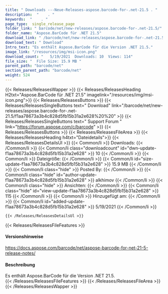 ```yaml
---
title: " Downloads ---Neue-Releases-aspose.barcode-for-.net-21.5 . "
description:  "    . " 
keywords:  "    . " 
page_type:  single_release_page
folder_link: " barcode/net/new-releases/aspose.barcode-for-.net-21.5/"
folder_name: "Aspose.BarCode für .NET 21.5"
download_link: " /barcode/net/new-releases/aspose.barcode-for-.net-21.5/f1aa78673a3b4c828d5fb15b31a2e628"
download_text: " Download"
Intro_text: "Es enthält Aspose.BarCode für die Version .NET 21.5."
image_link: "/resources/img/msi-icon.png"
download_count: "   5/19/2021  Downloads: 10  Views: 114"
file_size: "  File Size: 15.9 MB "
parent_path: "barcode/net"
section_parent_path: "barcode/net"
weight: 524
---
```


{{< Releases/ReleasesWapper >}}
  {{< Releases/ReleasesHeading H2txt="Aspose.BarCode für .NET 21.5" imagelink="/resources/img/msi-icon.png">}}
  {{< Releases/ReleasesButtons >}}
    {{< Releases/ReleasesSingleButtons text=" Download" link="/barcode/net/new-releases/aspose.barcode-for-.net-21.5/f1aa78673a3b4c828d5fb15b31a2e628%20%20" >}}
    {{< Releases/ReleasesSingleButtons text=" Support Forum " link="https://forum.aspose.com/c/barcode" >}}
  {{< Releases/ReleasesButtons >}}
  {{< Releases/ReleasesFileArea >}}
    {{< Releases/ReleasesHeading h4txt="Dateidetails">}}
    {{< Releases/ReleasesDetailsUl >}}
            {{< Common/li >}} Downloads: {{< /Common/li >}}
      {{< Common/li class="downloadcount" id="dwn-update-f1aa78673a3b4c828d5fb15b31a2e628" >}} 10 {{< /Common/li >}}
      {{< Common/li >}} Dateigröße: {{< /Common/li >}}
      {{< Common/li id="size-update-f1aa78673a3b4c828d5fb15b31a2e628" >}} 15.9 MB {{< /Common/li >}} 
      {{< Common/li  class="hide" >}} Posted By: {{< /Common/li >}} 
      {{< Common/li class="hide" id="author-update-f1aa78673a3b4c828d5fb15b31a2e628" >}} alkhimov {{< /Common/li >}}
      {{< Common/li class="hide" >}} Ansichten: {{< /Common/li >}}
      {{< Common/li class="hide" id="view-update-f1aa78673a3b4c828d5fb15b31a2e628" >}} 115 {{< /Common/li >}}
      {{< Common/li >}} Hinzugefügt am: {{< /Common/li >}}
      {{< Common/li id="added-update-f1aa78673a3b4c828d5fb15b31a2e628" >}} 5/19/2021 {{< /Common/li >}} 

    {{< /Releases/ReleasesDetailsUl >}}

  {{< Releases/ReleasesFileFeatures >}}
      <h4>Versionshinweise</h4><div> <a href="https://docs.aspose.com/barcode/net/aspose-barcode-for-net-21-5-release-notes/">https://docs.aspose.com/barcode/net/aspose-barcode-for-net-21-5-release-notes/</a></div><h4> Beschreibung</h4><div class="HTMLDescription"> Es enthält Aspose.BarCode für die Version .NET 21.5.</div>
  {{< /Releases/ReleasesFileFeatures >}}
 {{< /Releases/ReleasesFileArea >}}
{{< /Releases/ReleasesWapper >}}




